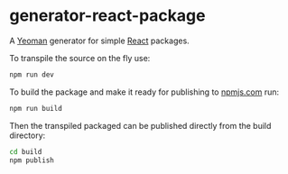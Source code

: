 # generator-react-package
A [Yeoman](http://yeoman.io) generator for simple [React](https://facebook.github.io/react/) packages.

To transpile the source on the fly use:  
```bash
npm run dev
```

To build the package and make it ready for publishing to [npmjs.com](https://www.npmjs.com) run:  
 ```bash
 npm run build
 ```

Then the transpiled packaged can be published directly from the build directory:  
```bash
cd build
npm publish
```